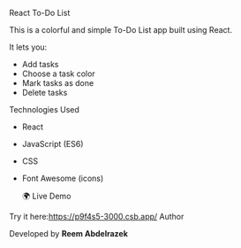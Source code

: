 
React To-Do List

This is a colorful and simple To-Do List app built using React.

It lets you:

- Add tasks
- Choose a task color
- Mark tasks as done 
- Delete tasks
  
 Technologies Used

- React
- JavaScript (ES6)
- CSS
- Font Awesome (icons)

   🌍 Live Demo

Try it here:https://p9f4s5-3000.csb.app/
 Author

Developed by **Reem Abdelrazek**  
